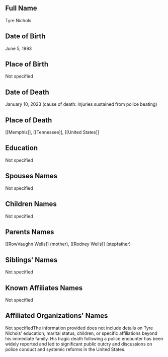 ## Full Name

Tyre Nichols

## Date of Birth

June 5, 1993

## Place of Birth

Not specified

## Date of Death

January 10, 2023 (cause of death: Injuries sustained from police beating)

## Place of Death

[[Memphis]], [[Tennessee]], [[United States]]

## Education

Not specified

## Spouses Names

Not specified

## Children Names

Not specified

## Parents Names

[[RowVaughn Wells]] (mother), [[Rodney Wells]] (stepfather)

## Siblings' Names

Not specified

## Known Affiliates Names

Not specified

## Affiliated Organizations' Names

Not specifiedThe information provided does not include details on Tyre Nichols' education, marital status, children, or specific affiliations beyond his immediate family. His tragic death following a police encounter has been widely reported and led to significant public outcry and discussions on police conduct and systemic reforms in the United States.